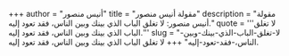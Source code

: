 +++
author = "أنيس منصور"
title = "مقولة أنيس منصور"
description = "مقولة أنيس منصور: لا تغلق الباب الذي بينك وبين الناس، فقد تعود إليه."
quote = '''لا تغلق الباب الذي بينك وبين الناس، فقد تعود إليه.'''
slug = "لا-تغلق-الباب-الذي-بينك-وبين-الناس،-فقد-تعود-إليه"
+++
لا تغلق الباب الذي بينك وبين الناس، فقد تعود إليه.
